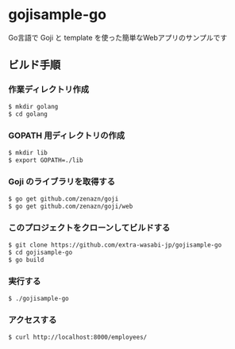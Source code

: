 # gojisample-go
Go言語で Goji と template を使った簡単なWebアプリのサンプルです

## ビルド手順

### 作業ディレクトリ作成
```bash
$ mkdir golang
$ cd golang
```

### GOPATH 用ディレクトリの作成
```bash
$ mkdir lib
$ export GOPATH=./lib
```

### Goji のライブラリを取得する
```bash
$ go get github.com/zenazn/goji
$ go get github.com/zenazn/goji/web
```

### このプロジェクトをクローンしてビルドする
```bash
$ git clone https://github.com/extra-wasabi-jp/gojisample-go
$ cd gojisample-go
$ go build
```

### 実行する
```bash
$ ./gojisample-go
```

### アクセスする
```bash
$ curl http://localhost:8000/employees/
```
